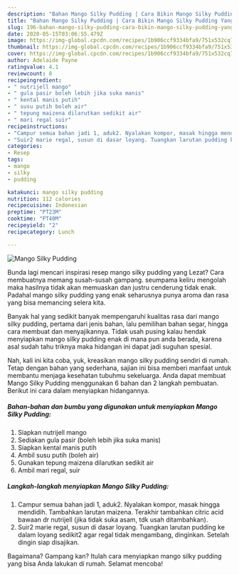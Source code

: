 ```yaml
---
description: "Bahan Mango Silky Pudding | Cara Bikin Mango Silky Pudding Yang Lezat"
title: "Bahan Mango Silky Pudding | Cara Bikin Mango Silky Pudding Yang Lezat"
slug: 196-bahan-mango-silky-pudding-cara-bikin-mango-silky-pudding-yang-lezat
date: 2020-05-15T03:06:55.479Z
image: https://img-global.cpcdn.com/recipes/1b906ccf9334bfa9/751x532cq70/mango-silky-pudding-foto-resep-utama.jpg
thumbnail: https://img-global.cpcdn.com/recipes/1b906ccf9334bfa9/751x532cq70/mango-silky-pudding-foto-resep-utama.jpg
cover: https://img-global.cpcdn.com/recipes/1b906ccf9334bfa9/751x532cq70/mango-silky-pudding-foto-resep-utama.jpg
author: Adelaide Payne
ratingvalue: 4.1
reviewcount: 8
recipeingredient:
- " nutrijell mango"
- " gula pasir boleh lebih jika suka manis"
- " kental manis putih"
- " susu putih boleh air"
- " tepung maizena dilarutkan sedikit air"
- " mari regal suir"
recipeinstructions:
- "Campur semua bahan jadi 1, aduk2. Nyalakan kompor, masak hingga mendidih. Tambahkan larutan maizena. Terakhir tambahkan citric acid bawaan dr nutrijell (jika tidak suka asam, tdk usah ditambahkan)."
- "Suir2 marie regal, susun di dasar loyang. Tuangkan larutan pudding ke dalam loyang sedikit2 agar regal tidak mengambang, dinginkan. Setelah dingin siap disajikan."
categories:
- Resep
tags:
- mango
- silky
- pudding

katakunci: mango silky pudding 
nutrition: 112 calories
recipecuisine: Indonesian
preptime: "PT23M"
cooktime: "PT40M"
recipeyield: "2"
recipecategory: Lunch

---
```



![Mango Silky Pudding](https://img-global.cpcdn.com/recipes/1b906ccf9334bfa9/751x532cq70/mango-silky-pudding-foto-resep-utama.jpg)

Bunda lagi mencari inspirasi resep mango silky pudding yang Lezat? Cara membuatnya memang susah-susah gampang. seumpama keliru mengolah maka hasilnya tidak akan memuaskan dan justru cenderung tidak enak. Padahal mango silky pudding yang enak seharusnya punya aroma dan rasa yang bisa memancing selera kita.

Banyak hal yang sedikit banyak mempengaruhi kualitas rasa dari mango silky pudding, pertama dari jenis bahan, lalu pemilihan bahan segar, hingga cara membuat dan menyajikannya. Tidak usah pusing kalau hendak menyiapkan mango silky pudding enak di mana pun anda berada, karena asal sudah tahu triknya maka hidangan ini dapat jadi suguhan spesial.




Nah, kali ini kita coba, yuk, kreasikan mango silky pudding sendiri di rumah. Tetap dengan bahan yang sederhana, sajian ini bisa memberi manfaat untuk membantu menjaga kesehatan tubuhmu sekeluarga. Anda dapat membuat Mango Silky Pudding menggunakan 6 bahan dan 2 langkah pembuatan. Berikut ini cara dalam menyiapkan hidangannya.

<!--inarticleads1-->

##### Bahan-bahan dan bumbu yang digunakan untuk menyiapkan Mango Silky Pudding:

1. Siapkan  nutrijell mango
1. Sediakan  gula pasir (boleh lebih jika suka manis)
1. Siapkan  kental manis putih
1. Ambil  susu putih (boleh air)
1. Gunakan  tepung maizena dilarutkan sedikit air
1. Ambil  mari regal, suir




<!--inarticleads2-->

##### Langkah-langkah menyiapkan Mango Silky Pudding:

1. Campur semua bahan jadi 1, aduk2. Nyalakan kompor, masak hingga mendidih. Tambahkan larutan maizena. Terakhir tambahkan citric acid bawaan dr nutrijell (jika tidak suka asam, tdk usah ditambahkan).
1. Suir2 marie regal, susun di dasar loyang. Tuangkan larutan pudding ke dalam loyang sedikit2 agar regal tidak mengambang, dinginkan. Setelah dingin siap disajikan.




Bagaimana? Gampang kan? Itulah cara menyiapkan mango silky pudding yang bisa Anda lakukan di rumah. Selamat mencoba!
